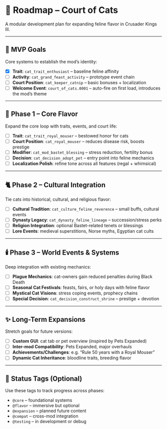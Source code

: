 # 🐾 Roadmap – Court of Cats

A modular development plan for expanding feline flavor in Crusader Kings III.

---

## 🎯 MVP Goals

Core systems to establish the mod’s identity:

- [x] **Trait**: `cat_trait_enthusiast` – baseline feline affinity
- [ ] **Activity**: `cat_grand_feast_activity` – prototype event chain
- [ ] **Court Position**: `cat_keeper_catnip` – basic bonuses + localization
- [ ] **Welcome Event**: `court_of_cats.0001` – auto-fire on first load, introduces the mod’s theme

---

## 🐾 Phase 1 – Core Flavor

Expand the core loop with traits, events, and court life:

- [ ] **Trait**: `cat_trait_royal_mouser` – bestowed honor for cats
- [ ] **Court Position**: `cat_royal_mouser` – reduces disease risk, boosts prestige
- [ ] **Modifier**: `cat_mod_bastet_blessing` – stress reduction, fertility bonus
- [ ] **Decision**: `cat_decision_adopt_pet` – entry point into feline mechanics
- [ ] **Localization Polish**: refine tone across all features (regal + whimsical)

---

## 🐈 Phase 2 – Cultural Integration

Tie cats into historical, cultural, and religious flavor:

- [ ] **Cultural Tradition**: `cat_culture_feline_reverence` – small buffs, cultural events
- [ ] **Dynasty Legacy**: `cat_dynasty_feline_lineage` – succession/stress perks
- [ ] **Religion Integration**: optional Bastet-related tenets or blessings
- [ ] **Lore Events**: medieval superstitions, Norse myths, Egyptian cat cults

---

## 🕯️ Phase 3 – World Events & Systems

Deep integration with existing mechanics:

- [ ] **Plague Mechanics**: cat-owners gain reduced penalties during Black Death
- [ ] **Seasonal Cat Festivals**: feasts, fairs, or holy days with feline flavor
- [ ] **Mystical Cat Visions**: stress coping events, prophecy chains
- [ ] **Special Decision**: `cat_decision_construct_shrine` – prestige + devotion

---

## ✨ Long-Term Expansions

Stretch goals for future versions:

- [ ] **Custom GUI**: cat tab or pet overview (inspired by Pets Expanded)
- [ ] **Inter-mod Compatibility**: Pets Expanded, major overhauls
- [ ] **Achievements/Challenges**: e.g. “Rule 50 years with a Royal Mouser”
- [ ] **Dynamic Cat Inheritance**: bloodline traits, breeding flavor

---

## 🔖 Status Tags (Optional)

Use these tags to track progress across phases:

- `@core` – foundational systems  
- `@flavor` – immersive but optional  
- `@expansion` – planned future content  
- `@compat` – cross-mod integration  
- `@testing` – in development or debug


